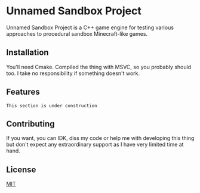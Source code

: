 # Unnamed Sandbox Project

Unnamed Sandbox Project is a C++ game engine for testing various approaches to procedural sandbox Minecraft-like games.

## Installation

You'll need Cmake. Compiled the thing with MSVC, so you probably should too. I take no responsibility if something doesn't work.

## Features

```
This section is under construction
```

## Contributing
If you want, you can IDK, diss my code or help me with developing this thing but don't expect any extraordinary support as I have very limited time at hand.

## License
[MIT](https://choosealicense.com/licenses/mit/)